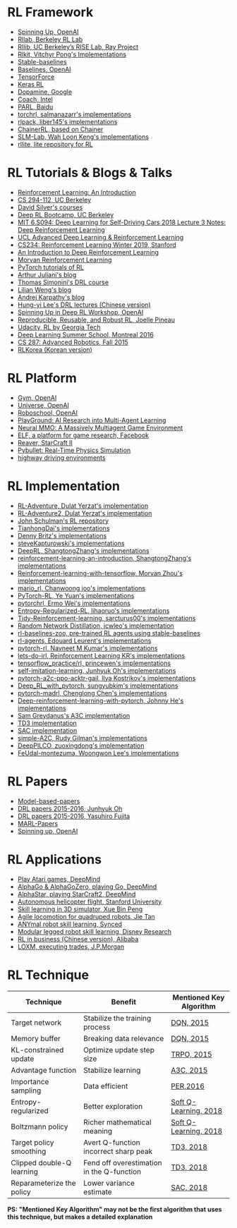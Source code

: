 # RL Framework
* [Spinning Up, OpenAI](https://spinningup.openai.com/)
* [Rllab, Berkeley RL Lab](https://github.com/rll/rllab)
* [Rllib, UC Berkeley’s RISE Lab, Ray Project](https://github.com/ray-project/ray/tree/master/python/ray/rllib/)
* [Rlkit, Vitchyr Pong's Implementations](https://github.com/vitchyr/rlkit)
* [Stable-baselines](https://github.com/hill-a/stable-baselines)
* [Baselines, OpenAI](https://github.com/openai/baselines)
* [TensorForce](https://github.com/reinforceio/tensorforce)
* [Keras RL](https://github.com/keras-rl/keras-rl)
* [Dopamine, Google](https://github.com/google/dopamine)
* [Coach, Intel](https://github.com/NervanaSystems/coach)
* [PARL, Baidu](https://github.com/PaddlePaddle/PARL)
* [torchrl, salmanazarr's implementations](https://github.com/salmanazarr/torchrl)
* [rlpack, liber145's implementations](https://github.com/liber145/rlpack)
* [ChainerRL, based on Chainer](https://github.com/chainer/chainerrl)
* [SLM-Lab, Wah Loon Keng's implementations](https://github.com/kengz/SLM-Lab)
* [rllite, lite repository for RL](https://github.com/ZJU-RL/rllite)

# RL Tutorials & Blogs & Talks
* [Reinforcement Learning: An Introduction](http://incompleteideas.net/book/bookdraft2017nov5.pdf)
* [CS 294-112, UC Berkeley](http://rail.eecs.berkeley.edu/deeprlcourse/)
* [David Silver's courses](http://www0.cs.ucl.ac.uk/staff/d.silver/web/Teaching.html)
* [Deep RL Bootcamp, UC Berkeley](https://sites.google.com/view/deep-rl-bootcamp/lectures)
* [MIT 6.S094: Deep Learning for Self-Driving Cars 2018 Lecture 3 Notes: Deep Reinforcement Learning](https://hackernoon.com/mit-6-s094-deep-learning-for-self-driving-cars-2018-lecture-3-notes-deep-reinforcement-learning-fe9a8592e14a)
* [UCL Advanced Deep Learning & Reinforcement Learning](https://www.youtube.com/playlist?list=PLqYmG7hTraZDNJre23vqCGIVpfZ_K2RZs)
* [CS234: Reinforcement Learning Winter 2019, Stanford](https://www.youtube.com/playlist?list=PLoROMvodv4rOSOPzutgyCTapiGlY2Nd8u)
* [An Introduction to Deep Reinforcement Learning](https://arxiv.org/pdf/1811.12560v2.pdf)
* [Morvan Reinforcement Learning](https://morvanzhou.github.io/tutorials/machine-learning/reinforcement-learning/)
* [PyTorch tutorials of RL](https://pytorch.org/tutorials/intermediate/reinforcement_q_learning.html)
* [Arthur Juliani's blog](https://medium.com/emergent-future/simple-reinforcement-learning-with-tensorflow-part-0-q-learning-with-tables-and-neural-networks-d195264329d0)
* [Thomas Simonini's DRL course](https://www.simoninithomas.com/)
* [Lilian Weng's blog](https://lilianweng.github.io/lil-log/2018/02/19/a-long-peek-into-reinforcement-learning.html)
* [Andrej Karpathy's blog](http://karpathy.github.io/2016/05/31/rl/)
* [Hung-yi Lee's DRL lectures (Chinese version)](http://t.cn/RBtg1O2)
* [Spinning Up in Deep RL Workshop, OpenAI](https://www.youtube.com/watch?v=fdY7dt3ijgY)
* [Reproducible, Reusable, and Robust RL, Joelle Pineau](https://www.youtube.com/watch?v=Kee4ch3miVA)
* [Udacity, RL by Georgia Tech](https://www.udacity.com/course/reinforcement-learning--ud600)
* [Deep Learning Summer School, Montreal 2016](http://videolectures.net/deeplearning2016_montreal/)
* [CS 287: Advanced Robotics, Fall 2015](https://people.eecs.berkeley.edu/~pabbeel/cs287-fa15/)
* [RLKorea (Korean version)](https://reinforcement-learning-kr.github.io/)

# RL Platform
* [Gym, OpenAI](https://gym.openai.com/docs/)
* [Universe, OpenAI](https://blog.openai.com/universe/)
* [Roboschool, OpenAI](https://github.com/openai/roboschool)
* [PlayGround: AI Research into Multi-Agent Learning](https://github.com/MultiAgentLearning/playground)
* [Neural MMO: A Massively Multiagent Game Environment](https://github.com/openai/neural-mmo)
* [ELF, a platform for game research, Facebook](https://github.com/pytorch/ELF)
* [Reaver, StarCraft II](https://github.com/inoryy/reaver-pysc2)
* [Pybullet: Real-Time Physics Simulation](https://pybullet.org)
* [highway driving environments](https://github.com/eleurent/highway-env)

# RL Implementation
* [RL-Adventure, Dulat Yerzat's implementation](https://github.com/higgsfield/RL-Adventure)
* [RL-Adventure2, Dulat Yerzat's implementation](https://github.com/higgsfield/RL-Adventure-2)
* [John Schulman's RL repository](https://github.com/joschu/modular_rl)
* [TianhongDai's implementations](https://github.com/TianhongDai/reinforcement-learning-algorithms)
* [Denny Britz's implementations](https://github.com/dennybritz/reinforcement-learning)
* [steveKapturowski's implementations](https://github.com/steveKapturowski/tensorflow-rl)
* [DeepRL, ShangtongZhang's implementations](https://github.com/ShangtongZhang/DeepRL)
* [reinforcement-learning-an-introduction, ShangtongZhang's implementations](https://github.com/ShangtongZhang/reinforcement-learning-an-introduction)
* [Reinforcement-learning-with-tensorflow, Morvan Zhou's implementations](https://github.com/MorvanZhou/Reinforcement-learning-with-tensorflow)
* [mario_rl, Chanwoong joo's implementations](https://github.com/jcwleo/mario_rl)
* [PyTorch-RL, Ye Yuan's implementations](https://github.com/Khrylx/PyTorch-RL)
* [pytorchrl, Ermo Wei's implementations](https://github.com/nosyndicate/pytorchrl)
* [Entropy-Regularized-RL, lihaoruo's implementations](https://github.com/LihaoR/Entropy-Regularized-RL)
* [Tidy-Reinforcement-learning, sarcturus00's implementations](https://github.com/sarcturus00/Tidy-Reinforcement-learning)
* [Random Network Distillation, jcwleo's implementation](https://github.com/jcwleo/random-network-distillation-pytorch)
* [rl-baselines-zoo, pre-trained RL agents using stable-baselines](https://github.com/araffin/rl-baselines-zoo)
* [rl-agents, Edouard Leurent's implementations](https://github.com/eleurent/rl-agents)
* [pytorch-rl, Navneet M Kumar's implementations](https://github.com/navneet-nmk/pytorch-rl)
* [lets-do-irl, Reinforcement Learning KR's implementations](https://github.com/reinforcement-learning-kr/lets-do-irl)
* [tensorflow_practice/rl, princewen's implementations](https://github.com/princewen/tensorflow_practice/tree/master/RL)
* [self-imitation-learning, Junhyuk Oh's implementations](https://github.com/junhyukoh/self-imitation-learning)
* [pytorch-a2c-ppo-acktr-gail, Ilya Kostrikov's implementations](https://github.com/ikostrikov/pytorch-a2c-ppo-acktr-gail)
* [Deep_RL_with_pytorch, sungyubkim's implementations](https://github.com/sungyubkim/Deep_RL_with_pytorch)
* [pytorch-madrl, Chenglong Chen's implementations](https://github.com/ChenglongChen/pytorch-madrl)
* [Deep-reinforcement-learning-with-pytorch, Johnny He's implementations](https://github.com/sweetice/Deep-reinforcement-learning-with-pytorch)
* [Sam Greydanus's A3C implementation](https://github.com/greydanus/baby-a3c)
* [TD3 implementation](https://github.com/sfujim/TD3)
* [SAC implementation](https://github.com/haarnoja/sac)
* [simple-A2C, Rudy Gilman's implementations](https://github.com/rgilman33/simple-A2C)
* [DeepPILCO, zuoxingdong's implementation](https://github.com/zuoxingdong/DeepPILCO)
* [FeUdal-montezuma, Woongwon Lee's implementations](https://github.com/dnddnjs/feudal-montezuma)

# RL Papers
* [Model-based-papers](https://github.com/danfeiX/model-based-papers)
* [DRL papers 2015-2016, Junhyuk Oh](https://github.com/junhyukoh/deep-reinforcement-learning-papers)
* [DRL papers 2015-2016, Yasuhiro Fujita](https://github.com/muupan/deep-reinforcement-learning-papers)
* [MARL-Papers](https://github.com/LantaoYu/MARL-Papers)
* [Spinning up, OpenAI](https://spinningup.openai.com/en/latest/spinningup/keypapers.html)

# RL Applications
* [Play Atari games, DeepMind](https://arxiv.org/pdf/1312.5602v1.pdf)
* [AlphaGo & AlphaGoZero, playing Go, DeepMind](https://deepmind.com/research/alphago/)
* [AlphaStar, playing StarCraft2, DeepMind](https://deepmind.com/blog/alphastar-mastering-real-time-strategy-game-starcraft-ii/)
* [Autonomous helicopter flight, Stanford University](http://heli.stanford.edu/)
* [Skill learning in 3D simulator, Xue Bin Peng](https://arxiv.org/pdf/1804.02717.pdf)
* [Agile locomotion for quadruped robots, Jie Tan](https://arxiv.org/pdf/1804.10332.pdf)
* [ANYmal robot skill learning, Synced](https://syncedreview.com/2019/01/23/you-cant-keep-an-rl-powered-anymal-down/)
* [Modular legged robot skill learning, Disney Research](https://la.disneyresearch.com/publication/automated-deep-reinforcement-learning-environment-for-hardware-of-a-modular-legged-robot/)
* [RL in business (Chinese version), Alibaba](http://techforum-img.cn-hangzhou.oss-pub.aliyun-inc.com/1517812754285/reinforcement_learning.pdf)
* [LOXM, executing trades, J.P.Morgan](https://www.jpmorgan.com/global/LOXM)

# RL Technique

| Technique                 | Benefit                                   | Mentioned Key Algorithm                                      |
| ------------------------- | ----------------------------------------- | ------------------------------------------------------------ |
| Target network            | Stabilize the training process            | [DQN, 2015](https://www.cs.toronto.edu/~vmnih/docs/dqn.pdf)  |
| Memory buffer             | Breaking data relevance                   | [DQN, 2015](https://www.cs.toronto.edu/~vmnih/docs/dqn.pdf)  |
| KL-constrained update     | Optimize update step size                 | [TRPO, 2015](https://arxiv.org/pdf/1502.05477.pdf)           |
| Advantage function        | Stabilize learning                        | [A3C, 2015](https://arxiv.org/pdf/1602.01783.pdf)            |
| Importance sampling       | Data efficient                            | [PER,2016](https://arxiv.org/pdf/1511.05952.pdf)             |
| Entropy-regularized       | Better exploration                        | [Soft Q-Learning, 2018](https://arxiv.org/pdf/1704.06440.pdf) |
| Boltzmann policy          | Richer mathematical meaning               | [Soft Q-Learning, 2018](https://arxiv.org/pdf/1704.06440.pdf) |
| Target policy smoothing   | Avert Q-function incorrect sharp peak     | [TD3, 2018](https://arxiv.org/pdf/1802.09477.pdf)            |
| Clipped double-Q learning | Fend off overestimation in the Q-function | [TD3, 2018](https://arxiv.org/pdf/1802.09477.pdf)            |
| Reparameterize the policy | Lower variance estimate                   | [SAC, 2018](https://arxiv.org/pdf/1801.01290.pdf)            |

**PS: "Mentioned Key Algorithm" may not be the first algorithm that uses this technique, but makes a detailed explanation**

